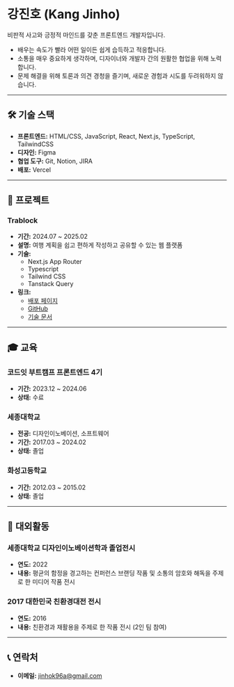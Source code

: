 # 강진호 (Kang Jinho)

비판적 사고와 긍정적 마인드를 갖춘 프론트엔드 개발자입니다.  
- 배우는 속도가 빨라 어떤 일이든 쉽게 습득하고 적응합니다.  
- 소통을 매우 중요하게 생각하며, 디자이너와 개발자 간의 원활한 협업을 위해 노력합니다.  
- 문제 해결을 위해 토론과 의견 경청을 즐기며, 새로운 경험과 시도를 두려워하지 않습니다.

---

## 🛠 기술 스택
- **프론트엔드:** HTML/CSS, JavaScript, React, Next.js, TypeScript, TailwindCSS  
- **디자인:** Figma  
- **협업 도구:** Git, Notion, JIRA  
- **배포:** Vercel  

---

## 🚀 프로젝트

### **Trablock**
- **기간:** 2024.07 ~ 2025.02  
- **설명:** 여행 계획을 쉽고 편하게 작성하고 공유할 수 있는 웹 플랫폼  
- **기술:**  
  - Next.js App Router
  - Typescript
  - Tailwind CSS
  - Tanstack Query
- **링크:**  
  - [배포 페이지](https://www.trablock.site/)  
  - [GitHub](https://github.com/jinhok96/Trablock_refactor)  
  - [기술 문서](https://regular-turn-c64.notion.site/Trablock-1636513baf2780bab598c721d77f95d5)  

---

## 🎓 교육

### **코드잇 부트캠프 프론트엔드 4기**  
- **기간:** 2023.12 ~ 2024.06  
- **상태:** 수료  

### **세종대학교**  
- **전공:** 디자인이노베이션, 소프트웨어  
- **기간:** 2017.03 ~ 2024.02  
- **상태:** 졸업  

### **화성고등학교**  
- **기간:** 2012.03 ~ 2015.02  
- **상태:** 졸업  

---

## 🌟 대외활동

### **세종대학교 디자인이노베이션학과 졸업전시**  
- **연도:** 2022  
- **내용:** 평균의 함정을 경고하는 컨퍼런스 브랜딩 작품 및 소통의 암호와 해독을 주제로 한 미디어 작품 전시  

### **2017 대한민국 친환경대전 전시**  
- **연도:** 2016  
- **내용:** 친환경과 재활용을 주제로 한 작품 전시 (2인 팀 참여)
  
---
  
## 📞 연락처
- **이메일:** jinhok96a@gmail.com
